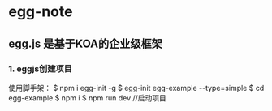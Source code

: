 # egg-note
## egg.js 是基于KOA的企业级框架
### 1. eggjs创建项目
使用脚手架：
  $ npm i egg-init -g
  $ egg-init egg-example --type=simple
  $ cd egg-example
  $ npm i
  $ npm run dev  //启动项目